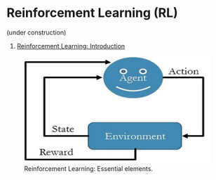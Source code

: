 # Reinforcement Learning (RL)
(under construction)
1) <a href="./RL-introduction.ipynb">Reinforcement Learning: Introduction</a>
<figure>
<img alt="RL: Essential elements" src="./Media/RL-intro.jpg">
<figcaption>Reinforcement Learning: Essential elements.</figcaption>
</figure>